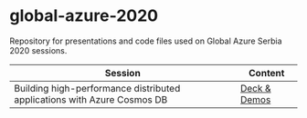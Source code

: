 # global-azure-2020
Repository for presentations and code files used on Global Azure Serbia 2020 sessions.

|**Session**|**Content**|
|-|-|
|Building high-performance distributed applications with Azure Cosmos DB|[Deck & Demos](https://github.com/markjbrown/cosmos-global-distribution-demos)|
